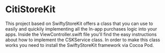 # CitiStoreKit
This project based on SwiftyStoreKit offers a class that you can use to easily and quickily implementing all the In-app purchases logic into your apps. Inside the ViewController.swift file you'll find the easy instructions about how to implement the CSKService class. In order to make this class works you need to install the SwiftyStoreKit framework via Cocoa Pod.
